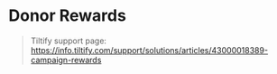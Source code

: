 # Donor Rewards


> Tiltify support page:
> https://info.tiltify.com/support/solutions/articles/43000018389-campaign-rewards

